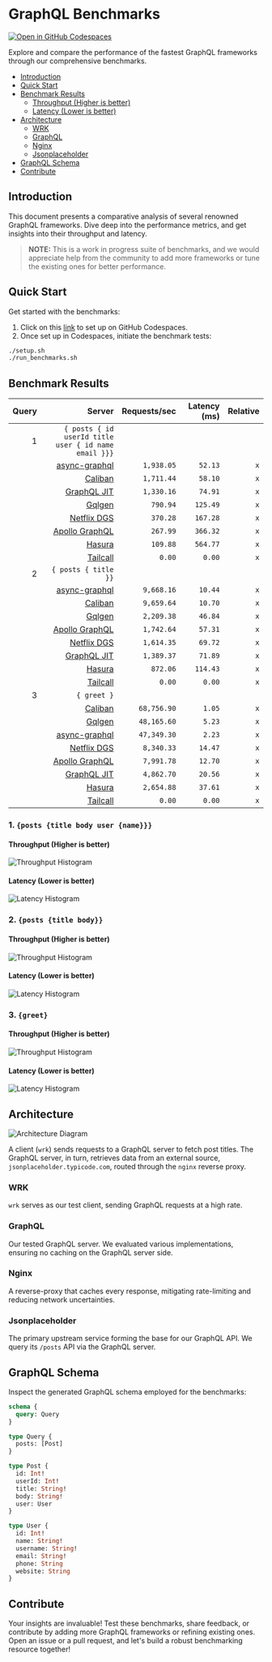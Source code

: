# GraphQL Benchmarks <!-- omit from toc -->

[![Open in GitHub Codespaces](https://github.com/codespaces/badge.svg)](https://codespaces.new/tailcallhq/graphql-benchmarks)

Explore and compare the performance of the fastest GraphQL frameworks through our comprehensive benchmarks.

- [Introduction](#introduction)
- [Quick Start](#quick-start)
- [Benchmark Results](#benchmark-results)
  - [Throughput (Higher is better)](#throughput-higher-is-better)
  - [Latency (Lower is better)](#latency-lower-is-better)
- [Architecture](#architecture)
  - [WRK](#wrk)
  - [GraphQL](#graphql)
  - [Nginx](#nginx)
  - [Jsonplaceholder](#jsonplaceholder)
- [GraphQL Schema](#graphql-schema)
- [Contribute](#contribute)

[Tailcall]: https://github.com/tailcallhq/tailcall
[Gqlgen]: https://github.com/99designs/gqlgen
[Apollo GraphQL]: https://github.com/apollographql/apollo-server
[Netflix DGS]: https://github.com/netflix/dgs-framework
[Caliban]: https://github.com/ghostdogpr/caliban
[async-graphql]: https://github.com/async-graphql/async-graphql
[Hasura]: https://github.com/hasura/graphql-engine
[GraphQL JIT]: https://github.com/zalando-incubator/graphql-jit

## Introduction

This document presents a comparative analysis of several renowned GraphQL frameworks. Dive deep into the performance metrics, and get insights into their throughput and latency.

> **NOTE:** This is a work in progress suite of benchmarks, and we would appreciate help from the community to add more frameworks or tune the existing ones for better performance.

## Quick Start

Get started with the benchmarks:

1. Click on this [link](https://codespaces.new/tailcallhq/graphql-benchmarks) to set up on GitHub Codespaces.
2. Once set up in Codespaces, initiate the benchmark tests:

```bash
./setup.sh
./run_benchmarks.sh
```

## Benchmark Results

<!-- PERFORMANCE_RESULTS_START -->

| Query | Server | Requests/sec | Latency (ms) | Relative |
|-------:|--------:|--------------:|--------------:|---------:|
| 1 | `{ posts { id userId title user { id name email }}}` |
|| [async-graphql] | `1,938.05` | `52.13` | `x` |
|| [Caliban] | `1,711.44` | `58.10` | `x` |
|| [GraphQL JIT] | `1,330.16` | `74.91` | `x` |
|| [Gqlgen] | `790.94` | `125.49` | `x` |
|| [Netflix DGS] | `370.28` | `167.28` | `x` |
|| [Apollo GraphQL] | `267.99` | `366.32` | `x` |
|| [Hasura] | `109.88` | `564.77` | `x` |
|| [Tailcall] | `0.00` | `0.00` | `x` |
| 2 | `{ posts { title }}` |
|| [async-graphql] | `9,668.16` | `10.44` | `x` |
|| [Caliban] | `9,659.64` | `10.70` | `x` |
|| [Gqlgen] | `2,209.38` | `46.84` | `x` |
|| [Apollo GraphQL] | `1,742.64` | `57.31` | `x` |
|| [Netflix DGS] | `1,614.35` | `69.72` | `x` |
|| [GraphQL JIT] | `1,389.37` | `71.89` | `x` |
|| [Hasura] | `872.06` | `114.43` | `x` |
|| [Tailcall] | `0.00` | `0.00` | `x` |
| 3 | `{ greet }` |
|| [Caliban] | `68,756.90` | `1.05` | `x` |
|| [Gqlgen] | `48,165.60` | `5.23` | `x` |
|| [async-graphql] | `47,349.30` | `2.23` | `x` |
|| [Netflix DGS] | `8,340.33` | `14.47` | `x` |
|| [Apollo GraphQL] | `7,991.78` | `12.70` | `x` |
|| [GraphQL JIT] | `4,862.70` | `20.56` | `x` |
|| [Hasura] | `2,654.88` | `37.61` | `x` |
|| [Tailcall] | `0.00` | `0.00` | `x` |

<!-- PERFORMANCE_RESULTS_END -->



### 1. `{posts {title body user {name}}}`
#### Throughput (Higher is better)

![Throughput Histogram](assets/req_sec_histogram1.png)

#### Latency (Lower is better)

![Latency Histogram](assets/latency_histogram1.png)

### 2. `{posts {title body}}`
#### Throughput (Higher is better)

![Throughput Histogram](assets/req_sec_histogram2.png)

#### Latency (Lower is better)

![Latency Histogram](assets/latency_histogram2.png)

### 3. `{greet}`
#### Throughput (Higher is better)

![Throughput Histogram](assets/req_sec_histogram3.png)

#### Latency (Lower is better)

![Latency Histogram](assets/latency_histogram3.png)

## Architecture

![Architecture Diagram](assets/architecture.png)

A client (`wrk`) sends requests to a GraphQL server to fetch post titles. The GraphQL server, in turn, retrieves data from an external source, `jsonplaceholder.typicode.com`, routed through the `nginx` reverse proxy.

### WRK

`wrk` serves as our test client, sending GraphQL requests at a high rate.

### GraphQL

Our tested GraphQL server. We evaluated various implementations, ensuring no caching on the GraphQL server side.

### Nginx

A reverse-proxy that caches every response, mitigating rate-limiting and reducing network uncertainties.

### Jsonplaceholder

The primary upstream service forming the base for our GraphQL API. We query its `/posts` API via the GraphQL server.

## GraphQL Schema

Inspect the generated GraphQL schema employed for the benchmarks:

```graphql
schema {
  query: Query
}

type Query {
  posts: [Post]
}

type Post {
  id: Int!
  userId: Int!
  title: String!
  body: String!
  user: User
}

type User {
  id: Int!
  name: String!
  username: String!
  email: String!
  phone: String
  website: String
}
```

## Contribute

Your insights are invaluable! Test these benchmarks, share feedback, or contribute by adding more GraphQL frameworks or refining existing ones. Open an issue or a pull request, and let's build a robust benchmarking resource together!

